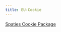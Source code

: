 ```yaml
---
title: EU-Cookie
---
```


[Spaties Cookie Package](https://github.com/spatie/laravel-cookie-consent)